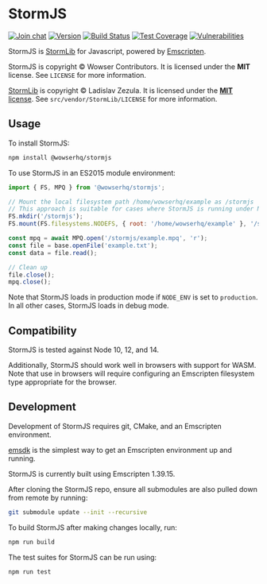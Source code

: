 # StormJS

[![Join chat](https://img.shields.io/badge/gitter-join_chat-blue.svg?style=flat)](https://gitter.im/wowserhq/wowser)
[![Version](https://img.shields.io/npm/v/@wowserhq/stormjs.svg?style=flat)](https://www.npmjs.org/package/@wowserhq/stormjs)
[![Build Status](https://travis-ci.org/wowserhq/stormjs.svg?branch=master)](https://travis-ci.org/wowserhq/stormjs)
[![Test Coverage](https://api.codeclimate.com/v1/badges/829e88cf1899d0061b88/test_coverage)](https://codeclimate.com/github/wowserhq/stormjs/test_coverage)
[![Vulnerabilities](https://snyk.io/test/github/wowserhq/stormjs/badge.svg?targetFile=package.json)](https://snyk.io/test/github/wowserhq/stormjs?targetFile=package.json)

StormJS is [StormLib](http://www.zezula.net/en/mpq/stormlib.html) for Javascript, powered by
[Emscripten](http://emscripten.org).

StormJS is copyright © Wowser Contributors. It is licensed under the **MIT** license. See
`LICENSE` for more information.

[StormLib](http://www.zezula.net/en/mpq/stormlib.html) is copyright © Ladislav Zezula. It is
licensed under the [**MIT** license](https://github.com/ladislav-zezula/StormLib/blob/master/LICENSE).
See `src/vendor/StormLib/LICENSE` for more information.

## Usage

To install StormJS:

```sh
npm install @wowserhq/stormjs
```

To use StormJS in an ES2015 module environment:

```js
import { FS, MPQ } from '@wowserhq/stormjs';

// Mount the local filesystem path /home/wowserhq/example as /stormjs
// This approach is suitable for cases where StormJS is running under Node
FS.mkdir('/stormjs');
FS.mount(FS.filesystems.NODEFS, { root: '/home/wowserhq/example' }, '/stormjs');

const mpq = await MPQ.open('/stormjs/example.mpq', 'r');
const file = base.openFile('example.txt');
const data = file.read();

// Clean up
file.close();
mpq.close();
```

Note that StormJS loads in production mode if `NODE_ENV` is set to `production`. In all other cases, StormJS loads in debug mode.

## Compatibility

StormJS is tested against Node 10, 12, and 14.

Additionally, StormJS should work well in browsers with support for WASM. Note that use in browsers will require configuring an Emscripten filesystem type appropriate for the browser.

## Development

Development of StormJS requires git, CMake, and an Emscripten environment.

[emsdk](https://github.com/juj/emsdk) is the simplest way to get an Emscripten environment up and running.

StormJS is currently built using Emscripten 1.39.15.

After cloning the StormJS repo, ensure all submodules are also pulled down from remote by running:

```sh
git submodule update --init --recursive
```

To build StormJS after making changes locally, run:

```sh
npm run build
```

The test suites for StormJS can be run using:

```sh
npm run test
```
